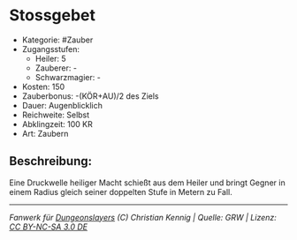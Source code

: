 # Stossgebet

- Kategorie: #Zauber
- Zugangsstufen:
  - Heiler: 5
  - Zauberer: -
  - Schwarzmagier: -
- Kosten: 150
- Zauberbonus: -(KÖR+AU)/2 des Ziels
- Dauer: Augenblicklich
- Reichweite: Selbst
- Abklingzeit: 100 KR
- Art: Zaubern

## Beschreibung:

Eine Druckwelle heiliger Macht schießt aus dem Heiler und bringt Gegner in einem Radius gleich seiner doppelten Stufe in Metern zu Fall.

---

_Fanwerk für [Dungeonslayers](https://www.dungeonslayers.net/) (C) Christian Kennig | Quelle: GRW | Lizenz: [CC BY-NC-SA 3.0 DE](https://creativecommons.org/licenses/by-nc-sa/3.0/de/)_
